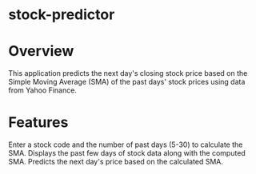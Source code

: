 # stock-predictor


# Overview
This application predicts the next day's closing stock price based on the Simple Moving Average (SMA) of the past days' stock prices using data from Yahoo Finance.

# Features
Enter a stock code and the number of past days (5-30) to calculate the SMA.
Displays the past few days of stock data along with the computed SMA.
Predicts the next day's price based on the calculated SMA.
